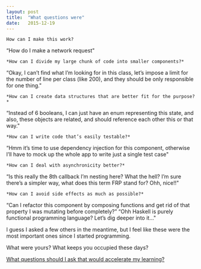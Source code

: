 ```yaml
---
layout: post
title:  "What questions were"
date:   2015-12-19
---
```


	How can I make this work?
“How do I make a network request"

	*How can I divide my large chunk of code into smaller components?*

“Okay, I can’t find what I’m looking for in this class, let’s impose a limit for the number of line per class (like 200), and they should be only responsible for one thing."

	*How can I create data structures that are better fit for the purpose?*
	
“Instead of 6 booleans, I can just have an enum representing this state, and also, these objects are related, and should reference each other this or that way."

	*How can I write code that’s easily testable?*

“Hmm it’s time to use dependency injection for this component, otherwise I’ll have to mock up the whole app to write just a single test case"

	*How can I deal with asynchronicity better?*

“Is this really the 8th callback I’m nesting here? What the hell? I’m sure there’s a simpler way, what does this term FRP stand for? Ohh, nice!!"

	*How can I avoid side effects as much as possible?*

“Can I refactor this component by composing functions and get rid of that property I was mutating before completely?” “Ohh Haskell is purely functional programming language? Let’s dig deeper into it…"

I guess I asked a few others in the meantime, but I feel like these were the most important ones since I started programming.

What were yours?
What keeps you occupied these days?

[What questions should I ask that would accelerate my learning?](https://www.quora.com/Computer-Science/What-questions-are-you-searching-the-answer-s-for-currently?)
